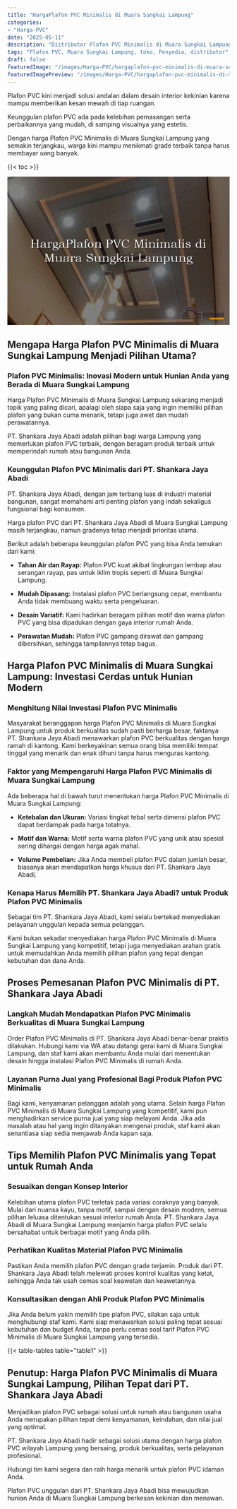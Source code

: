 ```yaml
---
title: "HargaPlafon PVC Minimalis di Muara Sungkai Lampung"
categories:
- "Harga-PVC"
date: "2025-05-11"
description: "Distributor Plafon PVC Minimalis di Muara Sungkai Lampung untuk rumah, kantor, dan ritel. Panel terbaik, beragam motif, variasi warna modern, beserta servis pemasangan dikerjakan oleh tim profesional serta kepastian resmi!|Servis penyediaan Plafon PVC Minimalis di Muara Sungkai Lampung untuk kebutuhan tempat tinggal, kantor, maupun ritel, dengan produk berkualitas dan penempatan oleh tim profesional serta garansi resmi.|Solusi Plafon PVC Minimalis di Muara Sungkai Lampung yang andal bagi rumah, kantor, dan gerai, bersama panel unggulan dan penempatan dikerjakan oleh tenaga ahli ahli dan kepastian resmi.|Penjualan Plafon PVC Minimalis di Muara Sungkai Lampung bagi tempat tinggal, perkantoran, dan toko, beserta panel berkualitas dan penempatan oleh tim profesional, disertai dengan jaminan resmi.}"
tags: "Plafon PVC, Muara Sungkai Lampung, toko, Penyedia, distributor"
draft: false
featuredImage: "/images/Harga-PVC/hargaplafon-pvc-minimalis-di-muara-sungkai-lampung.png"
featuredImagePreview: "/images/Harga-PVC/hargaplafon-pvc-minimalis-di-muara-sungkai-lampung.png"
---
```


Plafon PVC kini menjadi solusi andalan dalam desain interior kekinian karena mampu memberikan kesan mewah di tiap ruangan.

Keunggulan plafon PVC ada pada kelebihan pemasangan serta perbaikannya yang mudah, di samping visualnya yang estetis.

Dengan harga Plafon PVC Minimalis di Muara Sungkai Lampung yang semakin terjangkau, warga kini mampu menikmati grade terbaik tanpa harus membayar uang banyak.

{{< toc >}}

![HargaPlafon PVC Minimalis di Muara Sungkai Lampung](/images/Harga-PVC/HargaPlafon-PVC-Minimalis-di-Muara-Sungkai-Lampung.png)

## Mengapa Harga Plafon PVC Minimalis di Muara Sungkai Lampung Menjadi Pilihan Utama?

### Plafon PVC Minimalis: Inovasi Modern untuk Hunian Anda yang Berada di Muara Sungkai Lampung

Harga Plafon PVC Minimalis di Muara Sungkai Lampung sekarang menjadi topik yang paling dicari, apalagi oleh siapa saja yang ingin memiliki pilihan plafon yang bukan cuma menarik, tetapi juga awet dan mudah perawatannya.

PT. Shankara Jaya Abadi adalah pilihan bagi warga Lampung yang memerlukan plafon PVC terbaik, dengan beragam produk terbaik untuk memperindah rumah atau bangunan Anda.

### Keunggulan Plafon PVC Minimalis dari PT. Shankara Jaya Abadi

PT. Shankara Jaya Abadi, dengan jam terbang luas di industri material bangunan, sangat memahami arti penting plafon yang indah sekaligus fungsional bagi konsumen.

Harga plafon PVC dari PT. Shankara Jaya Abadi di Muara Sungkai Lampung masih terjangkau, namun gradenya tetap menjadi prioritas utama.

Berikut adalah beberapa keunggulan plafon PVC yang bisa Anda temukan dari kami:

- **Tahan Air dan Rayap:** Plafon PVC kuat akibat lingkungan lembap atau serangan rayap, pas untuk iklim tropis seperti di Muara Sungkai Lampung.

- **Mudah Dipasang:** Instalasi plafon PVC berlangsung cepat, membantu Anda tidak membuang waktu serta pengeluaran.

- **Desain Variatif:** Kami hadirkan beragam pilihan motif dan warna plafon PVC yang bisa dipadukan dengan gaya interior rumah Anda.

- **Perawatan Mudah:** Plafon PVC gampang dirawat dan gampang dibersihkan, sehingga tampilannya tetap bagus.

## Harga Plafon PVC Minimalis di Muara Sungkai Lampung: Investasi Cerdas untuk Hunian Modern

### Menghitung Nilai Investasi Plafon PVC Minimalis

Masyarakat beranggapan harga Plafon PVC Minimalis di Muara Sungkai Lampung untuk produk berkualitas sudah pasti berharga besar, faktanya PT. Shankara Jaya Abadi menawarkan plafon PVC berkualitas dengan harga ramah di kantong. Kami berkeyakinan semua orang bisa memiliki tempat tinggal yang menarik dan enak dihuni tanpa harus menguras kantong.

### Faktor yang Mempengaruhi Harga Plafon PVC Minimalis di Muara Sungkai Lampung

Ada beberapa hal di bawah turut menentukan harga Plafon PVC Minimalis di Muara Sungkai Lampung:

- **Ketebalan dan Ukuran:** Variasi tingkat tebal serta dimensi plafon PVC dapat berdampak pada harga totalnya.

- **Motif dan Warna:** Motif serta warna plafon PVC yang unik atau spesial sering dihargai dengan harga agak mahal.

- **Volume Pembelian:** Jika Anda membeli plafon PVC dalam jumlah besar, biasanya akan mendapatkan harga khusus dari PT. Shankara Jaya Abadi.

### Kenapa Harus Memilih PT. Shankara Jaya Abadi? untuk Produk Plafon PVC Minimalis

Sebagai tim PT. Shankara Jaya Abadi, kami selalu bertekad menyediakan pelayanan unggulan kepada semua pelanggan.

Kami bukan sekadar menyediakan harga Plafon PVC Minimalis di Muara Sungkai Lampung yang kompetitif, tetapi juga menyediakan arahan gratis untuk memudahkan Anda memilih pilihan plafon yang tepat dengan kebutuhan dan dana Anda.

## Proses Pemesanan Plafon PVC Minimalis di PT. Shankara Jaya Abadi

### Langkah Mudah Mendapatkan Plafon PVC Minimalis Berkualitas di Muara Sungkai Lampung

Order Plafon PVC Minimalis di PT. Shankara Jaya Abadi benar-benar praktis dilakukan. Hubungi kami via WA atau datangi gerai kami di Muara Sungkai Lampung, dan staf kami akan membantu Anda mulai dari menentukan desain hingga instalasi Plafon PVC Minimalis di rumah Anda.

### Layanan Purna Jual yang Profesional Bagi Produk Plafon PVC Minimalis

Bagi kami, kenyamanan pelanggan adalah yang utama. Selain harga Plafon PVC Minimalis di Muara Sungkai Lampung yang kompetitif, kami pun menghadirkan service purna jual yang siap melayani Anda. Jika ada masalah atau hal yang ingin ditanyakan mengenai produk, staf kami akan senantiasa siap sedia menjawab Anda kapan saja.

## Tips Memilih Plafon PVC Minimalis yang Tepat untuk Rumah Anda

### Sesuaikan dengan Konsep Interior

Kelebihan utama plafon PVC terletak pada variasi coraknya yang banyak. Mulai dari nuansa kayu, tanpa motif, sampai dengan desain modern, semua pilihan leluasa ditentukan sesuai interior rumah Anda. PT. Shankara Jaya Abadi di Muara Sungkai Lampung menjamin harga plafon PVC selalu bersahabat untuk berbagai motif yang Anda pilih.

### Perhatikan Kualitas Material Plafon PVC Minimalis

Pastikan Anda memilih plafon PVC dengan grade terjamin. Produk dari PT. Shankara Jaya Abadi telah melewati proses kontrol kualitas yang ketat, sehingga Anda tak usah cemas soal keawetan dan keawetannya.

### Konsultasikan dengan Ahli Produk Plafon PVC Minimalis

Jika Anda belum yakin memilih tipe plafon PVC, silakan saja untuk menghubungi staf kami. Kami siap menawarkan solusi paling tepat sesuai kebutuhan dan budget Anda, tanpa perlu cemas soal tarif Plafon PVC Minimalis di Muara Sungkai Lampung yang tersedia.

{{< table-tables table="table1" >}}

## Penutup: Harga Plafon PVC Minimalis di Muara Sungkai Lampung, Pilihan Tepat dari PT. Shankara Jaya Abadi

Menjadikan plafon PVC sebagai solusi untuk rumah atau bangunan usaha Anda merupakan pilihan tepat demi kenyamanan, keindahan, dan nilai jual yang optimal.

PT. Shankara Jaya Abadi hadir sebagai solusi utama dengan harga plafon PVC wilayah Lampung yang bersaing, produk berkualitas, serta pelayanan profesional.

Hubungi tim kami segera dan raih harga menarik untuk plafon PVC idaman Anda.

Plafon PVC unggulan dari PT. Shankara Jaya Abadi bisa mewujudkan hunian Anda di Muara Sungkai Lampung berkesan kekinian dan menawan.

